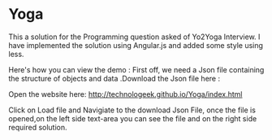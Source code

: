 # Yoga
This  a solution for the Programming question asked of Yo2Yoga Interview.
I have implemented the solution using Angular.js  and added some style using less.

Here's how you can view the demo :
First off, we need a Json file containing the structure of objects and data .Download the Json file here :

Open the website here:
http://technologeek.github.io/Yoga/index.html

Click on Load file and Navigiate to the download Json File, once the file is opened,on the left side text-area you can see the file and on the right side required solution.


